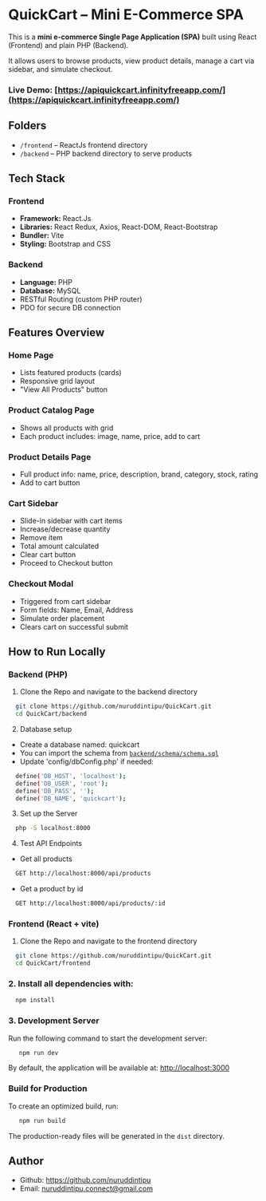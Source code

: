 # QuickCart – Mini E-Commerce SPA

This is a **mini e-commerce Single Page Application (SPA)** built using React (Frontend) and plain PHP (Backend).

It allows users to browse products, view product details, manage a cart via sidebar, and simulate checkout. 

###  Live Demo: [https://apiquickcart.infinityfreeapp.com/](https://apiquickcart.infinityfreeapp.com/)  

## Folders
- `/frontend` – ReactJs frontend directory
- `/backend` – PHP backend directory to serve products

## Tech Stack
### Frontend
- **Framework:** React.Js
- **Libraries:** React Redux, Axios, React-DOM, React-Bootstrap
- **Bundler:** Vite
- **Styling:** Bootstrap and CSS

### Backend
- **Language:** PHP
- **Database:** MySQL
- RESTful Routing (custom PHP router)
- PDO for secure DB connection


###
## Features Overview

### Home Page
- Lists featured products (cards)
- Responsive grid layout
- "View All Products" button

### Product Catalog Page
- Shows all products with grid
- Each product includes: image, name, price, add to cart

### Product Details Page
- Full product info: name, price, description, brand, category, stock, rating
- Add to cart button

### Cart Sidebar
- Slide-in sidebar with cart items
- Increase/decrease quantity
- Remove item
- Total amount calculated
- Clear cart button
- Proceed to Checkout button

### Checkout Modal
- Triggered from cart sidebar
- Form fields: Name, Email, Address
- Simulate order placement
- Clears cart on successful submit



###
## How to Run Locally
### Backend (PHP)
1. Clone the Repo and navigate to the backend directory
```bash
  git clone https://github.com/nuruddintipu/QuickCart.git
  cd QuickCart/backend
```

2. Database setup
- Create a database named: quickcart
- You can import the schema from [`backend/schema/schema.sql`](https://github.com/nuruddintipu/QuickCart/blob/master/backend/schema/schema.sql)
- Update 'config/dbConfig.php' if needed:
```bash
  define('DB_HOST', 'localhost');
  define('DB_USER', 'root');
  define('DB_PASS', '');
  define('DB_NAME', 'quickcart');
```

3. Set up the Server
```bash
  php -S localhost:8000
```

4. Test API Endpoints
- Get all products
```bash
  GET http://localhost:8000/api/products
```

- Get a product by id
```bash
  GET http://localhost:8000/api/products/:id 
```


### Frontend (React + vite)
1. Clone the Repo and navigate to the frontend directory
```bash
  git clone https://github.com/nuruddintipu/QuickCart.git
  cd QuickCart/frontend
```
### 2. Install all dependencies with:
 ```bash
   npm install
   ```
### 3. Development Server

Run the following command to start the development server:
```bash 
   npm run dev
```
By default, the application will be available at: [http://localhost:3000](http://localhost:3000)

### Build for Production
To create an optimized build, run:
```bash 
   npm run build
```
The production-ready files will be generated in the `dist` directory.



## Author
- Github: https://github.com/nuruddintipu
- Email: nuruddintipu.connect@gmail.com
